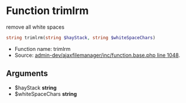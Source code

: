 Function trimlrm
===========================

remove all white spaces



```php
string trimlrm(string $hayStack, string $whiteSpaceChars)
```

* Function name: trimlrm
* Source: [admin-dev/ajaxfilemanager/inc/function.base.php line 1048](https://github.com/PrestaShop/PrestaShop/blob/1.5.0.13/admin-dev/ajaxfilemanager/inc/function.base.php#L1048).

Arguments
---------

* $hayStack **string**
* $whiteSpaceChars **string**

